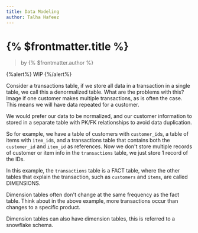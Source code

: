 ```yaml
---
title: Data Modeling
author: Talha Hafeez
---
```


# {% $frontmatter.title %}

> by {% $frontmatter.author %}

{%alert%} WIP {%/alert%}

Consider a transactions table, if we store all data in a transaction in a single table, we call this a denormalized table.
What are the problems with this? Image if one customer makes multiple transactions, as is often the case. This means we will have data repeated for a customer.

We would prefer our data to be normalized, and our customer information to stored in a separate table with PK/FK relationships to avoid data duplication.

So for example, we have a table of customers with `customer_id`s, a table of items with `item_id`s, and a transactions table that contains both the `customer_id` and `item_id` as references.
Now we don't store multiple records of customer or item info in the `transactions` table, we just store 1 record of the IDs.

In this example, the `transactions` table is a FACT table, where the other tables that explain the transaction, such as `customers` and `items`, are called DIMENSIONS.

Dimension tables often don't change at the same frequency as the fact table. Think about in the above example, more transactions occur than changes to a specific product.

Dimension tables can also have dimension tables, this is referred to a snowflake schema.
